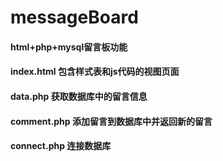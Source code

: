 # messageBoard
#### html+php+mysql留言板功能
#### index.html 包含样式表和js代码的视图页面
#### data.php 获取数据库中的留言信息
#### comment.php 添加留言到数据库中并返回新的留言
#### connect.php 连接数据库
